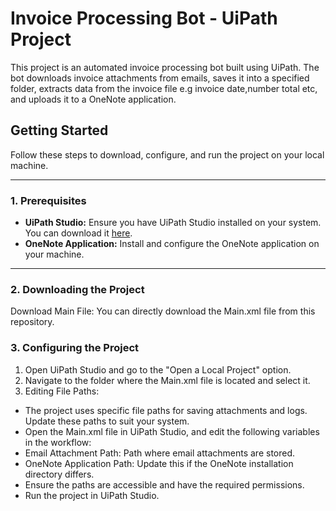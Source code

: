 # Invoice Processing Bot - UiPath Project

This project is an automated invoice processing bot built using UiPath. The bot downloads invoice attachments from emails, saves it into a specified folder, extracts data from the invoice file e.g invoice date,number total etc, and uploads it to a OneNote application. 

## Getting Started

Follow these steps to download, configure, and run the project on your local machine.

---

### **1. Prerequisites**

- **UiPath Studio:** Ensure you have UiPath Studio installed on your system. You can download it [here](https://www.uipath.com/start-trial).
- **OneNote Application:** Install and configure the OneNote application on your machine.

---

### **2. Downloading the Project**

 Download Main File:
 You can directly download the Main.xml file from this repository.

### **3. Configuring the Project**
1. Open UiPath Studio and go to the "Open a Local Project" option.
2. Navigate to the folder where the Main.xml file is located and select it.
3. Editing File Paths:

- The project uses specific file paths for saving attachments and logs. Update these paths to suit your system.
- Open the Main.xml file in UiPath Studio, and edit the following variables in the workflow:
 - Email Attachment Path: Path where email attachments are stored.
 - OneNote Application Path: Update this if the OneNote installation directory differs.
- Ensure the paths are accessible and have the required permissions.
- Run the project in UiPath Studio.
